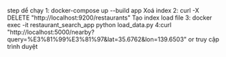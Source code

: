 step dể chạy
1: docker-compose up --build app
Xoá index
2:  curl -X DELETE "http://localhost:9200/restaurants" 
Tạo index load file
3: docker exec -it restaurant_search_app python load_data.py
4:curl "http://localhost:5000/nearby?query=%E3%81%99%E3%81%97&lat=35.6762&lon=139.6503"
or truy cập trình duyệt
